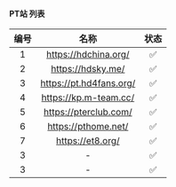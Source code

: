 #### PT站 列表


|编号|名称|状态|
|:----:|:----:  | :----:  |
| 1 | https://hdchina.org/ | :white_check_mark: |
| 2 | https://hdsky.me/ |:white_check_mark:|
| 3 | https://pt.hd4fans.org/ |:white_check_mark:|
| 4 | https://kp.m-team.cc/ |:white_check_mark:|
| 5 | https://pterclub.com/ |:white_check_mark:|
| 6 | https://pthome.net/ |:white_check_mark:|
| 7 | https://et8.org/ |:white_check_mark:|
| 3 | - |:white_check_mark:|
| 3 | - |:white_check_mark:|


